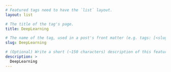 ```yaml
---
# Featured tags need to have the `list` layout.
layout: list

# The title of the tag's page.
title: DeepLearning

# The name of the tag, used in a post's front matter (e.g. tags: [<slug>]).
slug: DeepLearning

# (Optional) Write a short (~150 characters) description of this featured tag.
description: >
  DeepLearning
---
```

